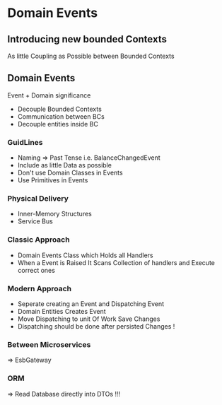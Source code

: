 # Domain Events

## Introducing new bounded Contexts

As little Coupling as Possible between Bounded Contexts

## Domain Events

Event + Domain significance

*   Decouple Bounded Contexts
*   Communication between BCs
*   Decouple entities inside BC

### GuidLines
*   Naming => Past Tense i.e. BalanceChangedEvent
*   Include as little Data as possible
*   Don't use Domain Classes in Events
*   Use Primitives in Events

### Physical Delivery

*   Inner-Memory Structures
*   Service Bus

### Classic Approach
*   Domain Events Class which Holds all Handlers
*   When a Event is Raised It Scans Collection of handlers and Execute correct ones

### Modern Approach
*   Seperate creating an Event and Dispatching Event
*   Domain Entities Creates Event
*   Move Dispatching to unit Of Work Save Changes
*   Dispatching should be done after persisted Changes !

### Between Microservices
=> EsbGateway

### ORM
=> Read Database directly into DTOs !!!

